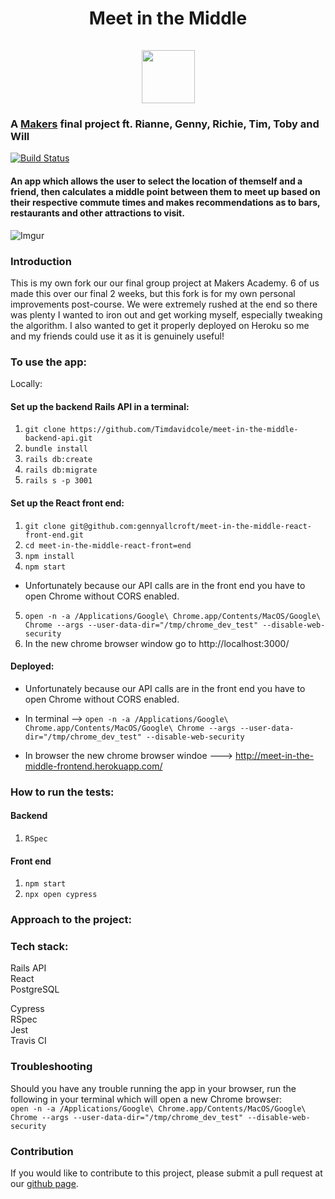 <h1 align="center">Meet in the Middle  
<br>
<br>
<div><img src="https://i.imgur.com/3gjFQzf.jpg" height="85" width="85"></div></h1>

### A [Makers](makers.tech) final project ft. Rianne, Genny, Richie, Tim, Toby and Will

[![Build Status](https://travis-ci.org/riannemcc/meet-in-the-middle.svg?branch=master)](https://travis-ci.org/riannemcc/meet-in-the-middle)

#### An app which allows the user to select the location of themself and a friend, then calculates a middle point between them to meet up based on their respective commute times and makes recommendations as to bars, restaurants and other attractions to visit.

![Imgur](https://i.imgur.com/QoZvtxz.jpg)

### Introduction

This is my own fork our our final group project at Makers Academy.  6 of us made this over our final 2 weeks, but this fork is for my own personal improvements post-course.  We were extremely rushed at the end so there was plenty I wanted to iron out and get working myself, especially tweaking the algorithm.
I also wanted to get it properly deployed on Heroku so me and my friends could use it as it is genuinely useful!

### To use the app:

Locally:
#### Set up the backend Rails API in a terminal:

 1. `git clone https://github.com/Timdavidcole/meet-in-the-middle-backend-api.git`  
 2. `bundle install`  
 3. `rails db:create`  
 4. `rails db:migrate`  
 5. `rails s -p 3001`  
 
 #### Set up the React front end:
 
 1. `git clone git@github.com:gennyallcroft/meet-in-the-middle-react-front-end.git`
 2. `cd meet-in-the-middle-react-front=end`
 3. `npm install`
 4. `npm start`
 
 - Unfortunately because our API calls are in the front end you have to open Chrome without CORS enabled.
 
 5. `open -n -a /Applications/Google\ Chrome.app/Contents/MacOS/Google\ Chrome --args --user-data-dir="/tmp/chrome_dev_test" --disable-web-security`
 6. In the new chrome browser window go to http://localhost:3000/
 
#### Deployed:

- Unfortunately because our API calls are in the front end you have to open Chrome without CORS enabled.
 
- In terminal --> `open -n -a /Applications/Google\ Chrome.app/Contents/MacOS/Google\ Chrome --args --user-data-dir="/tmp/chrome_dev_test" --disable-web-security`

- In browser the new chrome browser windoe ---> http://meet-in-the-middle-frontend.herokuapp.com/
 
 ### How to run the tests:
 
 #### Backend
 1. `RSpec`
 
 #### Front end
 1. `npm start`
 2. `npx open cypress`
 
 ### Approach to the project:
 
 

 ### Tech stack:
 
 Rails API  
 React  
 PostgreSQL  
 
 Cypress  
 RSpec  
 Jest  
 Travis CI  

 
### Troubleshooting  

Should you have any trouble running the app in your browser, run the following in your terminal which will open a new Chrome browser:  
```open -n -a /Applications/Google\ Chrome.app/Contents/MacOS/Google\ Chrome --args --user-data-dir="/tmp/chrome_dev_test" --disable-web-security```  

 
### Contribution  
 If you would like to contribute to this project, please submit a pull request at our [github page](https://github.com/gennyallcroft). 
 
